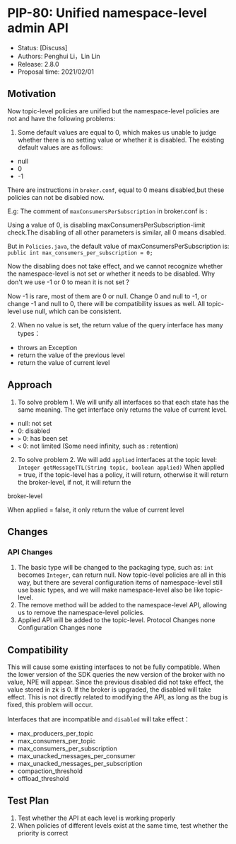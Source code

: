 # PIP-80: Unified namespace-level admin API

- Status: [Discuss]
- Authors: Penghui Li，Lin Lin
- Release: 2.8.0
- Proposal time: 2021/02/01

## Motivation

Now topic-level policies are unified but the namespace-level policies are not and have the following problems:

1. Some default values are equal to 0, which makes us unable to judge whether there is no setting value or whether it is disabled. The existing default values are as follows:

- null
- 0
- -1

There are instructions in `broker.conf`, equal to 0 means disabled,but these policies can not be disabled now.

E.g:
The comment of `maxConsumersPerSubscription` in broker.conf is :

Using a value of 0, is disabling maxConsumersPerSubscription-limit check.The disabling of all other parameters is similar, all 0 means disabled.

But in `Policies.java`, the default value of maxConsumersPerSubscription is:
`public int max_consumers_per_subscription = 0;`

Now the disabling does not take effect, and we cannot recognize whether the namespace-level is not set or whether it needs to be disabled.
Why don't we use -1 or 0 to mean it is not set？

Now -1 is rare, most of them are 0 or null. Change 0 and null to -1, or change -1 and null to 0, there will be compatibility issues as well.
All topic-level use null, which can be consistent.

2. When no value is set, the return value of the query interface has many types：

- throws an Exception
- return the value of the previous level
- return the value of current level

## Approach

1. To solve problem 1. We will unify all interfaces so that each state has the same meaning. The get interface only returns the value of current level.
- null: not set
- 0: disabled
- `>` 0: has been set
- `<` 0: not limited (Some need infinity, such as : retention)

2. To solve problem 2. We will add `applied` interfaces at the topic level:
`Integer getMessageTTL(String topic, boolean applied)`
When applied = true, if the topic-level has a policy, it will return, otherwise it will return the broker-level, if not, it will return the

broker-level

When applied = false, it only return the value of current level

## Changes
### API Changes
1. The basic type will be changed to the packaging type, such as:
`int` becomes `Integer`, can return null. Now topic-level policies are all in this way, but there are several configuration items of namespace-level still use basic types, and we will make namespace-level also be like topic-level.
2. The remove method will be added to the namespace-level API, allowing us to remove the namespace-level policies.
3. Applied API will be added to the topic-level.
Protocol Changes
none
Configuration Changes
none

## Compatibility
This will cause some existing interfaces to not be fully compatible.
When the lower version of the SDK queries the new version of the broker with no value, NPE will appear.
Since the previous disabled did not take effect, the value stored in zk is 0. If the broker is upgraded, the disabled will take effect. This is not directly related to modifying the API, as long as the bug is fixed, this problem will occur.

Interfaces that are incompatible and `disabled` will take effect：

- max_producers_per_topic
- max_consumers_per_topic
- max_consumers_per_subscription
- max_unacked_messages_per_consumer
- max_unacked_messages_per_subscription
- compaction_threshold
- offload_threshold

## Test Plan
1. Test whether the API at each level is working properly
2. When policies of different levels exist at the same time, test whether the priority is correct
